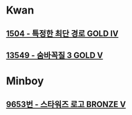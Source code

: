 # Kwan
## [1504 - 특정한 최단 경로 GOLD IV](https://www.acmicpc.net/problem/1504)
## [13549 - 숨바꼭질 3 GOLD V](https://www.acmicpc.net/problem/13549)

# Minboy
## [9653번 - 스타워즈 로고 BRONZE V](https://www.acmicpc.net/problem/9653)

